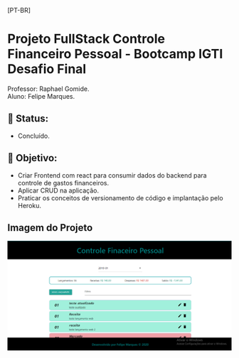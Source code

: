 [PT-BR]

# Projeto FullStack Controle Financeiro Pessoal - Bootcamp IGTI Desafio Final

Professor: Raphael Gomide.<br>
Aluno: Felipe Marques.

## :memo: Status:

- Concluído.

## :dart: Objetivo:

- Criar Frontend com react para consumir dados do backend para controle de gastos financeiros.<br>
- Aplicar CRUD na aplicação.<br>
- Praticar os conceitos de versionamento de código e implantação pelo Heroku.<br>

## Imagem do Projeto

![Controle de Notas](public/CFP_App.png)
